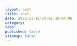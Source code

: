 ```yaml
---
layout: post
title: test
date: 2023-11-11T14:01:30-04:00 
category: 
tags: 
published: false
sitemap: false
---
```

